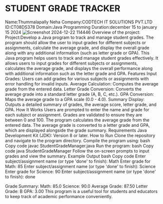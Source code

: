 # STUDENT GRADE TRACKER
Name:Thummalapally Neha
Company:CODTECH IT SOLUTIONS PVT.LTD
ID:CT08DS378
Domain:Java Programming
Duration:december 15 to january 15 2024
![Screenshot 2024-12-22 114446](https://github.com/user-attachments/assets/3448584a-fa77-4591-895d-1ceba1d8be05)
Overview of the project:
 Project:Develop a Java program to track and manage student grades. The
program should allow the user to input grades for different subjects or
assignments, calculate the average grade, and display the overall
grade along with any additional information (such as letter grade or
GPA).
This Java program helps users to track and manage student grades effectively. It allows users to input grades for different subjects or assignments, calculates the average grade, and displays the overall performance along with additional information such as the letter grade and GPA.
Features
Input Grades: Users can add grades for various subjects or assignments with error handling for invalid inputs.
Average Calculation: Computes the average grade from the entered data.
Letter Grade Conversion: Converts the average grade into a standard letter grade (A, B, C, etc.).
GPA Conversion: Maps the average grade to a GPA scale (0.0 - 4.0).
Summary Display: Outputs a detailed summary of grades, the average score, letter grade, and GPA.
How It Works
Users are prompted to enter the name and grade for each subject or assignment.
Grades are validated to ensure they are between 0 and 100.
The program calculates the average grade from the entered data.
The average grade is converted to a letter grade and GPA, which are displayed alongside the grade summary.
Requirements
Java Development Kit (JDK): Version 8 or later.
How to Run
Clone the repository and navigate to the program directory.
Compile the program using:
bash
Copy code
javac StudentGradeManager.java
Run the program:
bash
Copy code
java StudentGradeManager
Follow the on-screen prompts to input grades and view the summary.
Example Output
bash
Copy code
Enter subject/assignment name (or type 'done' to finish): Math
Enter grade for Math: 85
Enter subject/assignment name (or type 'done' to finish): Science
Enter grade for Science: 90
Enter subject/assignment name (or type 'done' to finish): done

Grade Summary:
Math: 85.0
Science: 90.0
Average Grade: 87.50
Letter Grade: B
GPA: 3.00
This program is a useful tool for students and educators to keep track of academic performance conveniently.
